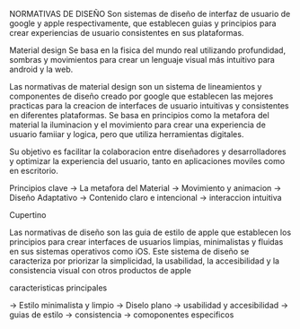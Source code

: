 NORMATIVAS DE DISEÑO
Son sistemas de diseño de interfaz de usuario de google y apple respectivamente, que establecen guias y principios para crear experiencias de usuario consistentes en sus plataformas.

Material design 
Se basa en la fisica del mundo real utilizando profundidad, sombras y movimientos para crear un lenguaje visual más intuitivo para android y la web.

Las normativas de material design son un sistema de lineamientos y componentes de diseño creado por google que establecen las mejores practicas para la creacion de interfaces de usuario intuitivas y consistentes en diferentes plataformas. Se basa en principios como la metafora del material la iluminacion y el movimiento para crear una experiencia de usuario famiiar y logica, pero que utiliza herramientas digitales.

Su objetivo es facilitar la colaboracion entre diseñadores y desarrolladores y optimizar la experiencia del usuario, tanto en aplicaciones moviles como en escritorio.

Principios clave
-> La metafora del Material
-> Movimiento y animacion
-> Diseño Adaptativo
-> Contenido claro e intencional
-> interaccion intuitiva

Cupertino

Las normativas de diseño son las guia de estilo de apple que establecen los principios para crear interfaces de usuarios limpias, minimalistas y fluidas en sus sistemas operativos como iOS. Este sistema de diseño se caracteriza por priorizar la simplicidad, la usabilidad, la accesibilidad y la consistencia visual con otros productos de apple

caracteristicas principales

-> Estilo minimalista y limpio
-> Diselo plano
-> usabilidad y accesibilidad
-> guias de estilo
-> consistencia
-> comoponentes especificos